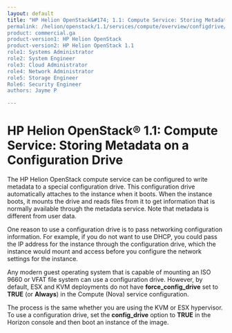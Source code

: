 ```yaml
---
layout: default
title: "HP Helion OpenStack&#174; 1.1: Compute Service: Storing Metadata on a Configuration Drive
permalink: /helion/openstack/1.1/services/compute/overview/configdrive/
product: commercial.ga
product-version1: HP Helion OpenStack
product-version2: HP Helion OpenStack 1.1
role1: Systems Administrator 
role2: System Engineer
role3: Cloud Administrator
role4: Network Administrator
role5: Storage Engineer
Role6: Security Engineer
authors: Jayme P

---
```

<!--PUBLISHED-->

<script>

function PageRefresh {
onLoad="window.refresh"
}

PageRefresh();

</script>

# HP Helion OpenStack&#174; 1.1: Compute Service: Storing Metadata on a Configuration Drive

The HP Helion OpenStack compute service can be configured to write metadata to a special configuration drive. This configuration drive automatically attaches to the instance when it boots. When the instance boots, it mounts the drive and reads files from it to get information that is normally available through the metadata service. Note that metadata is different from user data.

One reason to use a configuration drive is to pass networking configuration information. For example, if you do not want to use DHCP, you could pass the IP address for the instance through the configuration drive, which the instance would mount and access before you configure the network settings for the instance.

Any modern guest operating system that is capable of mounting an ISO 9660 or VFAT file system can use a configuration drive. However, by default, ESX and KVM deployments do not have **force\_config\_drive** set to **TRUE** (or **Always**) in the Compute (Nova) service configuration.

The process is the same whether you are using the KVM or ESX hypervisor. To use a configuration drive, set the **config\_drive** option to **TRUE** in the Horizon console and then boot an instance of the image.